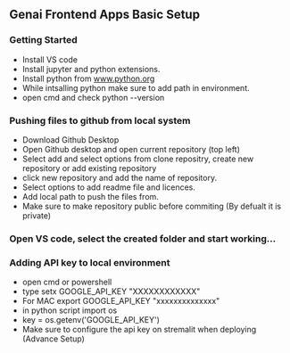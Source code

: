## Genai Frontend Apps Basic Setup
### Getting Started
* Install VS code
* Install jupyter and python extensions.
* Install python from www.python.org
* While intsalling python make sure to add path in environment.
* open cmd and check python --version

### Pushing files to github from local system
* Download Github Desktop
* Open Github desktop and open current repository (top left)
* Select add and select options from clone repositry, create new repository or add existing repository
* click new repository and add the name of repository.
* Select options to add readme file and licences.
* Add local path to push the files from.
* Make sure to make repository public before commiting (By defualt it is private)

### Open VS code, select the created folder and start working...

### Adding API key to local environment
* open cmd or powershell
* type setx GOOGLE_API_KEY "XXXXXXXXXXXX"
* For MAC export GOOGLE_API_KEY "xxxxxxxxxxxxxx"
* in python script import os
* key = os.getenv('GOOGLE_API_KEY')
* Make sure to configure the api key on stremalit when deploying (Advance Setup)
